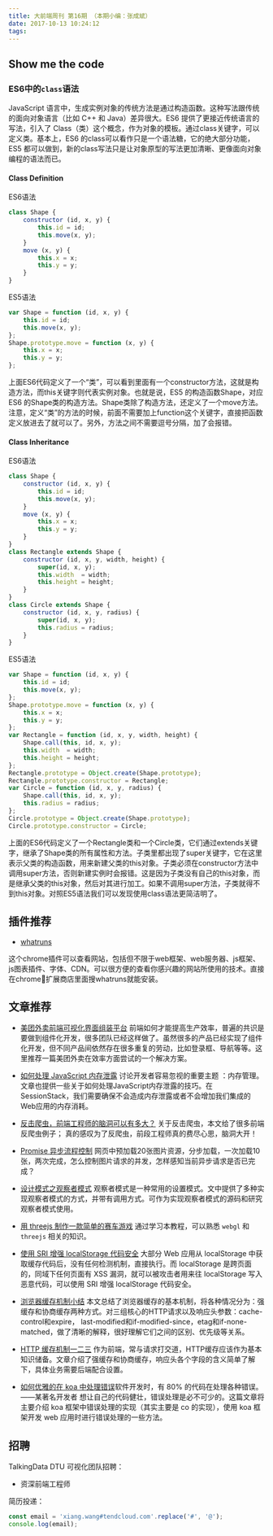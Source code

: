 ```yaml
---
title: 大前端周刊 第16期 （本期小编：张成斌）
date: 2017-10-13 10:24:12
tags:
---
```


## Show me the code   
      
### ES6中的`class`语法

JavaScript 语言中，生成实例对象的传统方法是通过构造函数。这种写法跟传统的面向对象语言（比如 C++ 和 Java）差异很大。ES6 提供了更接近传统语言的写法，引入了 Class（类）这个概念，作为对象的模板。通过class关键字，可以定义类。基本上，ES6 的class可以看作只是一个语法糖，它的绝大部分功能，ES5 都可以做到，新的class写法只是让对象原型的写法更加清晰、更像面向对象编程的语法而已。

#### Class Definition

ES6语法

``` javascript
class Shape {
    constructor (id, x, y) {
        this.id = id;
        this.move(x, y);
    }
    move (x, y) {
        this.x = x;
        this.y = y;
    }
}
```

ES5语法
``` javascript
var Shape = function (id, x, y) {
    this.id = id;
    this.move(x, y);
};
Shape.prototype.move = function (x, y) {
    this.x = x;
    this.y = y;
};
```

上面ES6代码定义了一个“类”，可以看到里面有一个constructor方法，这就是构造方法，而this关键字则代表实例对象。也就是说，ES5 的构造函数Shape，对应 ES6 的Shape类的构造方法。Shape类除了构造方法，还定义了一个move方法。注意，定义“类”的方法的时候，前面不需要加上function这个关键字，直接把函数定义放进去了就可以了。另外，方法之间不需要逗号分隔，加了会报错。

#### Class Inheritance

ES6语法

``` javascript
class Shape {
    constructor (id, x, y) {
        this.id = id;
        this.move(x, y);
    }
    move (x, y) {
        this.x = x;
        this.y = y;
    }
}
class Rectangle extends Shape {
    constructor (id, x, y, width, height) {
        super(id, x, y);
        this.width  = width;
        this.height = height;
    }
}
class Circle extends Shape {
    constructor (id, x, y, radius) {
        super(id, x, y);
        this.radius = radius;
    }
}
```

ES5语法
``` javascript
var Shape = function (id, x, y) {
    this.id = id;
    this.move(x, y);
};
Shape.prototype.move = function (x, y) {
    this.x = x;
    this.y = y;
};
var Rectangle = function (id, x, y, width, height) {
    Shape.call(this, id, x, y);
    this.width  = width;
    this.height = height;
};
Rectangle.prototype = Object.create(Shape.prototype);
Rectangle.prototype.constructor = Rectangle;
var Circle = function (id, x, y, radius) {
    Shape.call(this, id, x, y);
    this.radius = radius;
};
Circle.prototype = Object.create(Shape.prototype);
Circle.prototype.constructor = Circle;
```

上面的ES6代码定义了一个Rectangle类和一个Circle类，它们通过extends关键字，继承了Shape类的所有属性和方法。子类里都出现了super关键字，它在这里表示父类的构造函数，用来新建父类的this对象。子类必须在constructor方法中调用super方法，否则新建实例时会报错。这是因为子类没有自己的this对象，而是继承父类的this对象，然后对其进行加工。如果不调用super方法，子类就得不到this对象。对照ES5语法我们可以发现使用class语法更简洁明了。

## 插件推荐

- [whatruns](https://www.whatruns.com/)

这个chrome插件可以查看网站，包括但不限于web框架、web服务器、js框架、js图表插件、字体、CDN。可以很方便的查看你感兴趣的网站所使用的技术。直接在chrome扩展商店里面搜whatruns就能安装。

## 文章推荐
- [美团外卖前端可视化界面组装平台](https://zhuanlan.zhihu.com/p/27288444) 
前端如何才能提高生产效率，普遍的共识是要做到组件化开发，很多团队已经这样做了。虽然很多的产品已经实现了组件化开发，但不同产品间依然存在很多重复的劳动，比如登录框、导航等等。这里推荐一篇美团外卖在效率方面尝试的一个解决方案。

- [如何处理 JavaScript 内存泄露](https://mp.weixin.qq.com/s?__biz=MzA4NjE3MDg4OQ==&amp;mid=2650965216&amp;idx=1&amp;sn=758f45497eb1755c84de7c4afbd494eb&amp;chksm=843ae886b34d6190e9c720c495952b8c7e045e6af40b35c5192d1f0450856f4d44c2536a970d&amp;mpshare=1&amp;scene=1&amp;srcid=1001pdkcvIK6jOSK62fc15aq#)
讨论开发者容易忽视的重要主题 ：内存管理。文章也提供一些关于如何处理JavaScript内存泄露的技巧。在SessionStack，我们需要确保不会造成内存泄露或者不会增加我们集成的Web应用的内存消耗。

- [反击爬虫，前端工程师的脑洞可以有多大？](https://juejin.im/entry/59deb55951882578c2084a63)
关于反击爬虫，本文给了很多前端反爬虫例子；
真的感叹为了反爬虫，前段工程师真的费尽心思，脑洞大开！

- [Promise 异步流程控制](http://web.jobbole.com/92605/)
网页中预加载20张图片资源，分步加载，一次加载10张，两次完成，怎么控制图片请求的并发，怎样感知当前异步请求是否已完成？

- [设计模式之观察者模式](http://www.cnblogs.com/TomXu/archive/2012/03/02/2355128.html)
观察者模式是一种常用的设置模式。文中提供了多种实现观察者模式的方式，并带有调用方式。可作为实现观察者模式的源码和研究观察者模式使用。

- [用 threejs 制作一款简单的赛车游戏](http://www.alloyteam.com/2017/09/13139/)
通过学习本教程，可以熟悉 `webgl` 和 `threejs` 相关的知识。

- [使用 SRI 增强 localStorage 代码安全](https://imququ.com/post/enhance-security-for-ls-code.html)
大部分 Web 应用从 localStorage 中获取缓存代码后，没有任何检测机制，直接执行。而 localStorage 是跨页面的，同域下任何页面有 XSS 漏洞，就可以被攻击者用来往 localStorage 写入恶意代码，可以使用 SRI 增强 localStorage 代码安全。

- [浏览器缓存机制小结](http://mp.weixin.qq.com/s/a7UtcAUnifrNCzegfDYaig)
本文总结了浏览器缓存的基本机制，将各种情况分为：强缓存和协商缓存两种方式。对三组核心的HTTP请求以及响应头参数：cache-control和expire， last-modified和if-modified-since，etag和if-none-matched，做了清晰的解释，很好理解它们之间的区别、优先级等关系。

- [HTTP 缓存机制一二三](https://zhuanlan.zhihu.com/p/29750583)
作为前端，常与请求打交道，HTTP缓存应该作为基本知识储备。文章介绍了强缓存和协商缓存，响应头各个字段的含义简单了解下，具体业务需要后端配合设置。

- [如何优雅的在 koa 中处理错误](https://yq.aliyun.com/articles/8539?spm=5176.100240.searchblog.8.u2w8qY)软件开发时，有 80% 的代码在处理各种错误。 ——某著名开发者 想让自己的代码健壮，错误处理是必不可少的。这篇文章将主要介绍 koa 框架中错误处理的实现（其实主要是 co 的实现），使用 koa 框架开发 web 应用时进行错误处理的一些方法。

## 招聘
TalkingData DTU 可视化团队招聘：
* 资深前端工程师

简历投递：
``` javascript
const email = 'xiang.wang#tendcloud.com'.replace('#', '@');
console.log(email);
```
